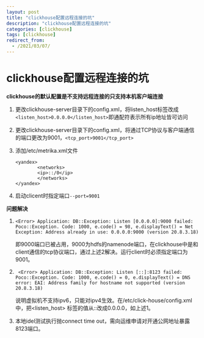 ```yaml
---
layout: post
title: "clickhouse配置远程连接的坑"
description: "clickhouse配置远程连接的坑"
categories: [clickhouse]
tags: [clickhouse]
redirect_from:
  - /2021/03/07/
---
```




# clickhouse配置远程连接的坑

**clickhouse的默认配置是不支持远程连接的只支持本机客户端连接**

1. 更改clickhouse-server目录下的config.xml，将listen_host标签改成`<listen_host>0.0.0.0</listen_host>`即通配符表示所有ip地址皆可访问

2. 更改clickhouse-server目录下的config.xml，将通过TCP协议与客户端通信的端口更改为9001，`<tcp_port>9001</tcp_port>`

3. 添加/etc/metrika.xml文件 

   ~~~
   <yandex>
           <networks>
           <ip>::/0</ip>
           </networks>
   </yandex>
   ~~~

4. 启动clicent时指定端口`--port=9001`



**问题解决**

1. ~~~
   <Error> Application: DB::Exception: Listen [0.0.0.0]:9000 failed: Poco::Exception. Code: 1000, e.code() = 98, e.displayText() = Net Exception: Address already in use: 0.0.0.0:9000 (version 20.8.3.18)
   ~~~

   即9000端口已被占用，9000为hdfs的namenode端口，在clickhouse中是和client通信的tcp协议端口，通过上述2解决。运行client时必须指定端口为9001。

2. ~~~
    <Error> Application: DB::Exception: Listen [::]:8123 failed: Poco::Exception. Code: 1000, e.code() = 0, e.displayText() = DNS error: EAI: Address family for hostname not supported (version 20.8.3.18)
   ~~~

   说明虚拟机不支持ipv6，只能对ipv4生效。在/etc/click-house/config.xml中，把<listen_host> 标签的值从::改成0.0.0.0，如上述1。



3. 本地idel测试执行抛connect time out，需向运维申请对开通公网地址暴露8123端口。